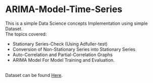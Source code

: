 # ARIMA-Model-Time-Series

This is a simple Data Science concepts Implementation using simple Dataset. 
<br>
The topics covered:
<ul>
  <li>
    Stationary Series-Check (Using Adfuller-test)
  </li>
  
  <li>
    Conversion of Non-Stationary Series into Stationary Series
  </li>
  
  <li>
    Auto-Correlation and Partial-Correlation Graphs  
  </li>
  
  <li>
    ARIMA Model For Model Training and Evaluation.
  </li>
</ul>

<br>
Dataset can be found <a href="https://www.kaggle.com/naveengowda16/time-series-analysis-arima-model"> Here</a>.
